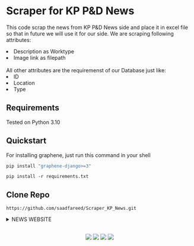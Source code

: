 <h1>Scraper for KP P&D News
</h1>
<p>
  This code scrap the news from KP P&D News side and place it in excel file so that in future we will use it for our side.
  We are scraping following attributes:
  <li>
    Description as Worktype
  </li>
   <li>
    Image link as filepath
  </li>
  <br>
  All other attributes are the requiremenst of our Database just like:
  <li>
    ID
  </li>
    <li>
      Location
  </li>
  <li>
    Type
  </li>
  </p>

  ## Requirements
Tested on Python 3.10

## Quickstart

For installing graphene, just run this command in your shell

```bash
pip install "graphene-django>=3"
```

`pip install -r requirements.txt` 
  ## Clone Repo

`https://github.com/saadfareed/Scraper_KP_News.git` 

<details><summary>NEWS WEBSITE</summary>
<p>
  <a href="https://pndkp.gov.pk/blog-grid/">Link</a>
</p>

</p>
</details>
<br>

<p align="center">
<a href="https://www.linkedin.com/in/saad-fareed/"><img src="https://img.shields.io/badge/-Saad%20Fareed-0077B5?style=flat&logo=Linkedin&logoColor=white"/></a>
<a href="mailto:saadfareed632@gmail.com"><img src="https://img.shields.io/badge/-saadfareed@gmail.com-D14836?style=flat&logo=Gmail&logoColor=white"/></a>
<a href="https://www.instagram.com/saadfareed_sadi/"><img src="https://img.shields.io/badge/-@saadfareed-E4405F?style=flat&logo=Instagram&logoColor=white"/></a>
<a href="https://leetcode.com/Saadfareed/"><img src="https://img.shields.io/badge/-/saadfareed-e8b519?style=flat&logo=leetcode&logoColor=black"/></a>
 </p>
